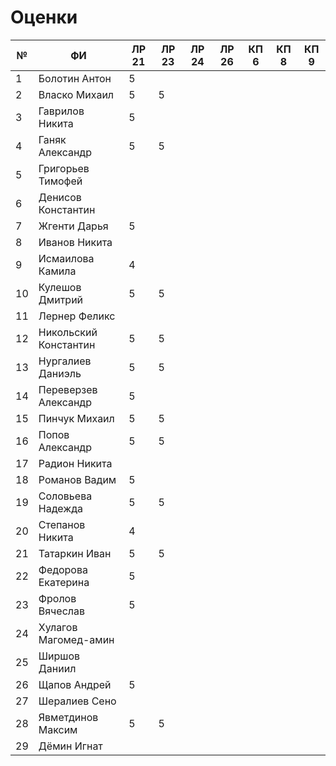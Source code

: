 # Оценки
| №   | ФИ                    | ЛР 21 | ЛР 23 | ЛР 24 | ЛР 26 | КП 6 | КП 8 | КП 9 |
| --- | --------------------- | ----- | ----- | ----- | ----- | ---- | ---- | ---- |
| 1   | Болотин Антон         | 5     |       |       |       |      |      |      |
| 2   | Власко Михаил         | 5     | 5     |       |       |      |      |      |
| 3   | Гаврилов Никита       | 5     |       |       |       |      |      |      |
| 4   | Ганяк Александр       | 5     | 5     |       |       |      |      |      |
| 5   | Григорьев Тимофей     |       |       |       |       |      |      |      |
| 6   | Денисов Константин    |       |       |       |       |      |      |      |
| 7   | Жгенти Дарья          | 5     |       |       |       |      |      |      |
| 8   | Иванов Никита         |       |       |       |       |      |      |      |
| 9   | Исмаилова Камила      | 4     |       |       |       |      |      |      |
| 10  | Кулешов Дмитрий       | 5     | 5     |       |       |      |      |      |
| 11  | Лернер Феликс         |       |       |       |       |      |      |      |
| 12  | Никольский Константин | 5     | 5     |       |       |      |      |      |
| 13  | Нургалиев  Даниэль    | 5     | 5     |       |       |      |      |      |
| 14  | Переверзев Александр  | 5     |       |       |       |      |      |      |
| 15  | Пинчук Михаил         | 5     | 5     |       |       |      |      |      |
| 16  | Попов Александр       | 5     | 5     |       |       |      |      |      |
| 17  | Радион Никита         |       |       |       |       |      |      |      |
| 18  | Романов Вадим         | 5     |       |       |       |      |      |      |
| 19  | Соловьева Надежда     | 5     | 5     |       |       |      |      |      |
| 20  | Степанов Никита       | 4     |       |       |       |      |      |      |
| 21  | Татаркин Иван         | 5     | 5     |       |       |      |      |      |
| 22  | Федорова Екатерина    | 5     |       |       |       |      |      |      |
| 23  | Фролов Вячеслав       | 5     |       |       |       |      |      |      |
| 24  | Хулагов Магомед-амин  |       |       |       |       |      |      |      |
| 25  | Ширшов Даниил         |       |       |       |       |      |      |      |
| 26  | Щапов Андрей          | 5     |       |       |       |      |      |      |
| 27  | Шералиев Сено         |       |       |       |       |      |      |      |
| 28  | Явметдинов Максим     | 5     | 5     |       |       |      |      |      |
| 29  | Дёмин Игнат           |       |       |       |       |      |      |      |
